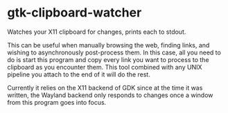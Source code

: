 # gtk-clipboard-watcher

Watches your X11 clipboard for changes, prints each to stdout.

This can be useful when manually browsing the web, finding links, and wishing to
asynchronously post-process them. In this case, all you need to do is start this
program and copy every link you want to process to the clipboard as you
encounter them. This tool combined with any UNIX pipeline you attach to the end
of it will do the rest.

Currently it relies on the X11 backend of GDK since at the time it was written,
the Wayland backend only responds to changes once a window from this program
goes into focus.
